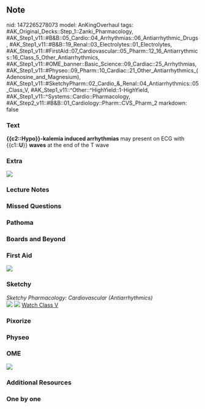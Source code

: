 ## Note
nid: 1472265278073
model: AnKingOverhaul
tags: #AK_Original_Decks::Step_1::Zanki_Pharmacology, #AK_Step1_v11::#B&B::05_Cardio::04_Arrhythmias::06_Antiarrhythmic_Drugs, #AK_Step1_v11::#B&B::19_Renal::03_Electrolytes::01_Electrolytes, #AK_Step1_v11::#FirstAid::07_Cardiovascular::05_Pharm::12_16_Antiarrythmics::16_Class_5_Other_Antiarrhythmics, #AK_Step1_v11::#OME_banner::Basic_Science::09_Cardiac::25_Arrhythmias, #AK_Step1_v11::#Physeo::09_Pharm::10_Cardiac::21_Other_Antiarrhythmics_(Adenosine_and_Magnesium), #AK_Step1_v11::#SketchyPharm::02_Cardio_&_Renal::04_Antiarrhythmics::05_Class_V, #AK_Step1_v11::^Other::^HighYield::1-HighYield, #AK_Step1_v11::^Systems::Cardio::Pharmacology, #AK_Step2_v11::#B&B::01_Cardiology::Pharm::CVS_Pharm_2
markdown: false

### Text
<div>
  <b>{{c2::Hypo}}-kalemia induced arrhythmias</b> may present on
  ECG with {{c1::<b>U</b>}} <b>waves</b> at the end of the T wave
</div>

### Extra
<img src="paste-349872330900019.jpg">

### Lecture Notes


### Missed Questions


### Pathoma


### Boards and Beyond


### First Aid
<img src="paste-258750304747523.jpg">

### Sketchy
<div>
  <i>Sketchy Pharmacology: Cardiovascular (Antiarrhythmics)</i>
</div><img src=
"Screen%20Shot%202019-09-25%20at%209.13.46%20AM.png"> <img src=
"Screen%20Shot%202019-09-25%20at%209.13.53%20AM.png"> <a href=
"https://dashboard.sketchy.com/study/medical/courses/medical-pharmacology/units/medical-pharmacology-cardiovascular-renal/videos/medical-pharmacology-cardiovascular-and-renal-antiarrhythmics-class-v?utm_source=anki&utm_medium=partnership&utm_campaign=february_update&utm_content=medical">
Watch Class V</a>

### Pixorize


### Physeo


### OME
<div class="ome-widget">
  <a href=
  "https://onlinemeded.org/spa/cardiac/arrhythmias/acquire?ref=anki">
  <img src="_OME_AnkiFlashcards_Lesson_4.png"></a>
</div>

### Additional Resources


### One by one

